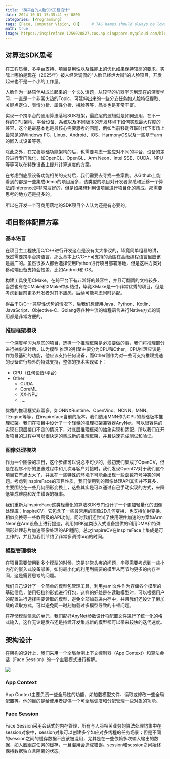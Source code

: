 ```yaml
---
title: "跨平台的人脸SDK工程设计"
date: 2024-10-01 15:35:41 +/-0800
categories: [Programming]
tags: [Face, Computer Vision, CH]     # TAG names should always be lowercase
math: true
image: https://inspireface-1259028827.cos.ap-singapore.myqcloud.com/blogs_box/inspireface-banner.jpg
---
```


## 对算法SDK思考

在工程质量、多平台支持、项目易用性以及性能上的优化如果保持较高的要求，实际上哪怕是现在（2025年）被人经常调侃的"人脸已经烂大街"的人脸项目，开发起来也不是一个小的工作量。

人脸作为一路陪伴AI成长起来的一个长久话题，从较早的机器学习到现在的深度学习，一直是一个非常火热的Topic，可延伸出来的一些分支任务如人脸特征提取、关键点定位、表情分析、属性分析、换脸等等，品类也是非常丰富。

实现一个跨平台的通用算法落地SDK框架，最底层的逻辑就是如何通用，在不一样的CPU架构、平台设备、系统以及不同版本的开发环境下如何实现最大程度的兼容，这个是最基本也是最核心需要思考的问题，例如当前移动互联时代下市场上最常见的Windows PC、Linux、Android、iOS、HarmonyOS以及一些基于arm的嵌入式设备等等。

除此之外，在完善基础功能架构的后，也需要考虑一些应对不同的平台、设备的差异进行专门优化，如OpenCL、OpenGL、Arm Neon、Intel SSE、CUDA、NPU等等可以在特殊设备上提升计算速度的方案。

在考虑到底层设备功能相关的支持后，我们需要去寻找一些案例。从Github上能看到的都是一些集成demo的项目居多，该类型的项目对开发者熟悉和迁移一个算法的Inference是非常友好的，但是如果想利用该项目进行项目化的集成，那需要思考的地方还是挺多的。

所以在开发一个可商用落地的SDK项目个人认为还是有必要的。

## 项目整体配置方案

### 基本语言

在项目主工程使用C/C++进行开发这点是没有太大争议的，毕竟简单粗暴的讲，既然需要跨平台跨语言，那么基本上C/C++可支持的范围在高级编程语言里应该是最广的。虽然很多人都会选择使用Python进行项目部署落地，但是这种方案对移动端设备支持会较差，比如Android和iOS。

构建工具使用CMake，在跨平台下有非常好的兼容性，并且可翻阅的文档较多，当然也有在CMake和XMake中纠结过，毕竟XMake是一个非常优秀的项目，但是考虑到目前更多开发者对其不熟悉，后续可能考虑同时适配。

得益于C/C++兼容性优势的情况下，后我们想使用Java、Python、Kotlin、JavaScript、Objective-C、Golang等各种主流的编程语言进行Native方式的调用都是非常方便的。

### 推理框架模块

一个深度学习为基底的项目，选择一个推理框架是必须要做的事，我们将推理部分进行抽象设计后，认为模型 推理的引擎主要分为CPU和Other，CPU推理应该是作为最基础的功能，他应该支持任何设备，而Other则作为对一些可支持推理提速的设备进行额外的特殊支持，整体的技术实现如下：

- CPU（任何设备/平台）
- Other
  - CUDA
  - CoreML
  - XX-NPU
  - ....

优秀的推理框架非常多，如ONNXRuntime、OpenVino、NCNN、MNN、TEngine等等，在inspireface当前的版本，我们选用MNN作为CPU的基础版本推理框架。我们在项目中设计了一个轻量的推理框架兼容器AnyNet，可以很容易的实现在顶层接口不变的情况下，对底层推理框架的抽象实现和适配，所以我们在开发项目的过程中可以很快速的集成新的推理框架，并且快速完成测试和验证。

### 图像处理模块

作为一个图像的项目，这个步骤可以说必不可少的，最初我们集成了OpenCV，但是在程序不断的更迭过程中和几次与客户对接时，我们发现OpenCV对于我们这个项目它有点太大了，并且在一些特殊的环境下可能会出现一些函数符号冲突的问题。考虑到InspireFace的项目性质，我们使用到的图像处理API其实并不算多，主要围绕在一些几何图形变换上，这些其实是可以通过自己手动实现的方式，来降低集成难度和发生错误的概率。

我们重新为InspireFace这类轻量化的算法SDK专门设计了一个更加轻量化的图像处理库：InspireCV。它包含了一些最常用的图像2D几何变换，也支持仿射变换、相似变换等一些教高级的API功能，同时我们还尝试了使用硬件加速的方案如Arm Neon在Arm设备上进行提速，利用如RK这类嵌入式设备提供的利用DMA和特殊图形处理芯片加速图像处理的API适配。总之InspireCV在InspireFace上集成是可工作的，并且为我们节约了非常多调试bug的时间。

### 模型管理模块

在项目需要使用到多个模型的时候，这是非常头疼的问题，毕竟需要考虑到一些小内存的嵌入式设备部署，如何最小化的利用到需要的模型从而节约更多的内存空间，这是需要思考的问题。

我们自己设计了一个简单的模型包管理工具，利用yaml文件作为存储各个模型的基础信息，使用归档的形式进行打包，这样的好处是在读取模型时，可以根据用户的配置进行选择需要读取的模型，避免全部加载进内存中，并且我们还设计了懒加载的读取方式，可以避免同一时刻加载过多模型导致的卡顿问题。

在存储模型信息的单元，我们配好AnyNet参数设计将配置文件进行了统一化的格式输入，这样无论是发布还是持续开发集成新的模型都可以带来较快的迭代速度。

## 架构设计

在架构的设计上，我们采用一个全局单例上下文控制器（App Context）和算法会话（Face Session）的一个主要模式进行拆解。

![](https://inspireface-1259028827.cos.ap-singapore.myqcloud.com/docs%2Fmem_model.drawio.png)

### App Context

App Context主要负责一些全局性的功能，如加载模型文件、读取或修改一些全局配置等。他的目的是给使用者提供一个可全局调度和分配管理一些对象的功能。

### Face Session

Face Session采用会话式的内存管理，所有与人脸相关业务的算法处理均集中在session对象中，session对象可以创建多个如应对多线程的任务场景；但是不同的session之间的缓存数据不应该被混用，尤其是在一些依赖多次输入输出的数据，如人脸跟踪任务的缓存，一旦混用会造成错误。session和session之间始终保持数据独立且隔离的状态。

